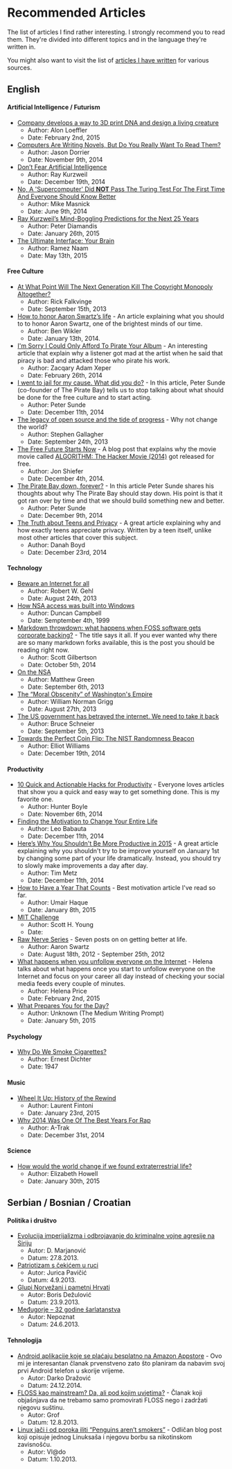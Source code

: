 # Recommended Articles

The list of articles I find rather interesting. I strongly recommend you to read them. They're divided into different topics and in the language they're written in.

You might also want to visit the list of [articles I have written](https://r3bl.me) for various sources.

## English

#### Artificial Intelligence / Futurism

* [Company develops a way to 3D print DNA and design a living creature](http://blog.cosmosmagazine.com/blog/2015/2/2/company-develops-a-way-to-3d-print-dna-and-design-a-living-creature)
    * Author: Alon Loeffler
    * Date: February 2nd, 2015
* [Computers Are Writing Novels, But Do You Really Want To Read Them?](http://singularityhub.com/2014/11/09/computers-are-writing-novels-but-do-you-really-want-to-read-them/)
    * Author: Jason Dorrier
    * Date: November 9th, 2014
* [Don’t Fear Artificial Intelligence](http://time.com/3641921/dont-fear-artificial-intelligence/)
    * Author: Ray Kurzweil
    * Date: December 19th, 2014
* [No, A 'Supercomputer' Did **NOT** Pass The Turing Test For The First Time And Everyone Should Know Better](https://www.techdirt.com/articles/20140609/07284327524/no-supercomputer-did-not-pass-turing-test-first-time-everyone-should-know-better.shtml)
    * Author: Mike Masnick
    * Date: June 9th, 2014
* [Ray Kurzweil’s Mind-Boggling Predictions for the Next 25 Years](http://singularityhub.com/2015/01/26/ray-kurzweils-mind-boggling-predictions-for-the-next-25-years/)
    * Author: Peter Diamandis
    * Date: January 26th, 2015
* [The Ultimate Interface: Your Brain](http://singularityhub.com/2015/05/13/the-ultimate-interface-your-brain/)
    * Author: Ramez Naam
    * Date: May 13th, 2015

#### Free Culture

* [At What Point Will The Next Generation Kill The Copyright Monopoly Altogether?](http://torrentfreak.com/kill-the-copyright-monopoly-altogether-130915/)
    * Author: Rick Falkvinge
    * Date: September 15th, 2013
* [How to honor Aaron Swartz’s life](https://medium.com/sample-collection/how-to-honor-aaron-swartz-33a2ae09598a) - An article explaining what you should to to honor Aaron Swartz, one of the brightest minds of our time.
    * Author: Ben Wikler
    * Date: January 13th, 2014.
* [I'm Sorry I Could Only Afford To Pirate Your Album](http://falkvinge.net/2013/02/26/im-sorry-i-could-only-afford-to-pirate-your-album/) - An interesting article that explain why a listener got mad at the artist when he said that piracy is bad and attacked those who pirate his work.
    * Author: Zacqary Adam Xeper
    * Date: February 26th, 2014
* [I went to jail for my cause. What did you do?](http://www.wired.co.uk/news/archive/2014-12/11/peter-sunde) - In this article, Peter Sunde (co-founder of The Pirate Bay) tells us to stop talking about what should be done for the free culture and to start acting.
    * Author: Peter Sunde
    * Date: December 11th, 2014
* [The legacy of open source and the tide of progress](https://opensource.com/life/13/9/legacy-open-source-tide-progress) - Why not change the world?
    * Author: Stephen Gallagher
    * Date: September 24th, 2013
* [The Free Future Starts Now](http://www.brandxindustries.com/blog/2014/12/4/the-free-future-starts-now) - A blog post that explains why the movie movie called [ALGORITHM: The Hacker Movie (2014)](https://www.youtube.com/watch?v=6qpudAhYhpc) got released for free.
  * Author: Jon Shiefer
  * Date: December 4th, 2014.
* [The Pirate Bay down, forever?](http://blog.brokep.com/2014/12/09/the-pirate-bay-down-forever/) - In this article Peter Sunde shares his thoughts about why The Pirate Bay should stay down. His point is that it got ran over by time and that we should build something new and better.
  * Author: Peter Sunde
  * Date: December 9th, 2014
* [The Truth about Teens and Privacy](https://medium.com/backchannel/the-truth-about-teens-and-privacy-988aee14a203) - A great article explaining why and how exactly teens appreciate privacy. Written by a teen itself, unlike most other articles that cover this subject.
  * Author: Danah Boyd
  * Date: December 23rd, 2014

#### Technology

* [Beware an Internet for all](http://www.sltrib.com/sltrib/opinion/56764743-82/internet-connected-facebook-google.html.csp)
    * Author: Robert W. Gehl
    * Date: August 24th, 2013
* [How NSA access was built into Windows](http://www.heise.de/tp/artikel/5/5263/1.html)
    * Author: Duncan Campbell
    * Date: Semptember 4th, 1999
* [Markdown throwdown: what happens when FOSS software gets corporate backing?](http://arstechnica.com/information-technology/2014/10/markdown-throwdown-what-happens-when-foss-software-gets-corporate-backing/) - The title says it all. If you ever wanted why there are so many markdown forks available, this is the post you should be reading right now.
    * Author: Scott Gilbertson
    * Date: October 5th, 2014
* [On the NSA](http://blog.cryptographyengineering.com/2013/09/on-nsa.html)
    * Author: Matthew Green
    * Date: September 6th, 2013
* [The “Moral Obscenity” of Washington's Empire](http://www.lewrockwell.com/lrc-blog/the-moral-obscenity-of-washingtons-empire/)
    * Author: William Norman Grigg
    * Date: August 27th, 2013
* [The US government has betrayed the internet. We need to take it back](http://www.theguardian.com/commentisfree/2013/sep/05/government-betrayed-internet-nsa-spying)
    * Author: Bruce Schneier
    * Date: September 5th, 2013
* [Towards the Perfect Coin Flip: The NIST Randomness Beacon](http://hackaday.com/2014/12/19/nist-randomness-beacon/)
    * Author: Elliot Williams
    * Date: December 19th, 2014

#### Productivity

* [10 Quick and Actionable Hacks for Productivity](http://blog.notesmartly.com/10-quick-and-actionable-tips-for-productivity/) - Everyone loves articles that show you a quick and easy way to get something done. This is my favorite one.
    * Author: Hunter Boyle
    * Date: November 6th, 2014
* [Finding the Motivation to Change Your Entire Life](http://zenhabits.net/life-changing/)
    * Author: Leo Babauta
    * Date: December 11th, 2014
* [Here’s Why You Shouldn't Be More Productive in 2015](https://www.linkedin.com/pulse/heres-why-you-shouldnt-more-tim-metz) - A great article explaining why you shouldn't try to be improve yourself on January 1st by changing some part of your life dramatically. Instead, you should try to slowly make improvements a day after day.
    * Author: Tim Metz
    * Date: December 11th, 2014
* [How to Have a Year That Counts](https://medium.com/bad-words/how-to-have-a-year-that-counts-ee7e8d196b48) - Best motivation article I've read so far.
    * Author: Umair Haque
    * Date: January 8th, 2015
* [MIT Challenge](http://www.scotthyoung.com/blog/mit-challenge/)
    * Author: Scott H. Young
    * Date:
* [Raw Nerve Series](http://www.aaronsw.com/weblog/rawnerve) - Seven posts on on getting better at life.
    * Author: Aaron Swartz
    * Date: August 18th, 2012 - September 25th, 2012
* [What happens when you unfollow everyone on the Internet](https://medium.com/@helena/the-purge-what-happens-when-you-unfollow-everyone-on-the-internet-7b05a27efae1) - Helena talks about what happens once you start to unfollow everyone on the Internet and focus on your career all day instead of checking your social media feeds every couple of minutes.
    * Author: Helena Price
    * Date: February 2nd, 2015
* [What Prepares You for the Day?](https://medium.com/medium-writing-prompts/what-prepares-you-for-the-day-569939b9525e?recommendNoteId=25b55eba3065)
  * Author: Unknown (The Medium Writing Prompt)
  * Date: January 5th, 2015

#### Psychology

* [Why Do We Smoke Cigarettes?](http://smokingsides.com/docs/whysmoke.html)
  * Author: Ernest Dichter
  * Date: 1947

#### Music

* [Wheel It Up: History of the Rewind](https://medium.com/cuepoint/wheel-it-up-history-of-the-rewind-21fdcff243d9)
  * Author: Laurent Fintoni
  * Date: January 23rd, 2015
* [Why 2014 Was One Of The Best Years For Rap](https://medium.com/cuepoint/why-2014-was-one-of-the-best-years-for-rap-40ecab5b0ecf)
  * Author: A-Trak
  * Date: December 31st, 2014

#### Science

* [How would the world change if we found extraterrestrial life?](http://phys.org/news/2015-01-world-extraterrestrial-life.html)
  * Author: Elizabeth Howell
  * Date: January 30th, 2015

## Serbian / Bosnian / Croatian

#### Politika i društvo

* [Evolucija imperijalizma i odbrojavanje do kriminalne vojne agresije na Siriju](http://www.advance.hr/vijesti/evolucija-imperijalizma-i-odbrojavanje-do-kriminalne-vojne-agresije-na-siriju/)
  * Autor: D. Marjanović
  * Datum: 27.8.2013.
* [Patriotizam s čekićem u ruci](http://www.slobodnadalmacija.hr/Hrvatska/tabid/66/articleType/ArticleView/articleId/220498/Default.aspx)
  * Autor: Jurica Pavičić
  * Datum: 4.9.2013.
* [Glupi Norvežani i pametni Hrvati](http://www.slobodnadalmacija.hr/Hrvatska/tabid/66/articleType/ArticleView/articleId/222380/Default.aspx)
  * Autor: Boris Dežulović
  * Datum: 23.9.2013.
* [Međugorje – 32 godine šarlatanstva](http://tacno.net/novosti/medugorje-32-godina-sarlatanstva/)
  * Autor: Nepoznat
  * Datum: 24.6.2013.

#### Tehnologija

* [Android aplikacije koje se plaćaju besplatno na Amazon Appstore](http://kompjuteras.com/android-aplikacije-koje-se-placaju-besplatno-na-amazon-appstore/) - Ovo mi je interesantan članak prvenstveno zato što planiram da nabavim svoj prvi Android telefon u skorije vrijeme.
  * Autor: Darko Dražović
  * Datum: 24.12.2014.
* [FLOSS kao mainstream? Da, ali pod kojim uvjetima?](http://www.linuxzasve.com/floss-kao-mainstream-da-ali-pod-kojim-uvjetima) - Članak koji objašnjava da ne trebamo samo promovirati FLOSS nego i zadržati njegovu suštinu.
  * Autor: Grof
  * Datum: 12.8.2013.
* [Linux jači i od poroka iliti “Penguins aren’t smokers”](http://www.linuxzasve.com/linux-jaci-i-od-poroka-iliti-penguins-arent-smokers) - Odličan blog post koji opisuje jednog Linuksaša i njegovu borbu sa nikotinskom zavisnošću.
  * Autor: Vl@do
  * Datum: 1.10.2013.
